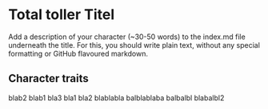 # Total toller Titel
Add a description of your character (~30-50 words) to the index.md file underneath the title. For this, you should write plain text, without any special formatting or GitHub flavoured markdown. 

## Character traits
blab2
blab1
bla3
bla1
bla2
blablabla
balblablaba
balbalbl
blabalbl2